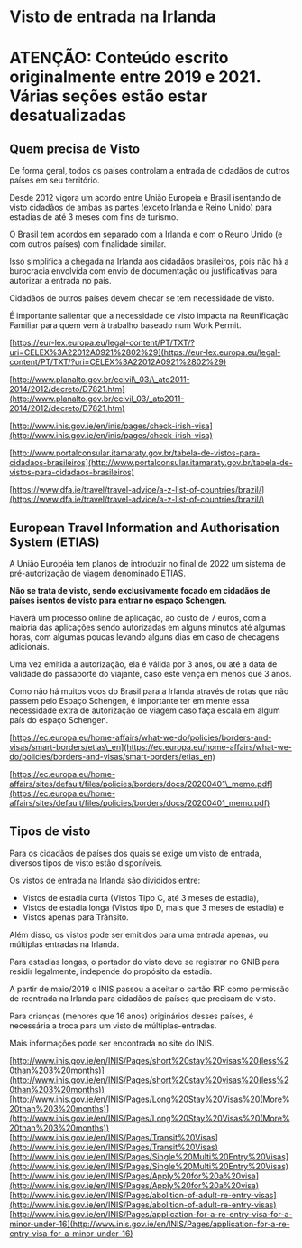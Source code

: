 # Visto de entrada na Irlanda

# **ATENÇÃO: Conteúdo escrito originalmente entre 2019 e 2021. Várias seções estão estar desatualizadas**

## Quem precisa de Visto

De forma geral, todos os países controlam a entrada de cidadãos de outros países em seu território.

Desde 2012 vigora um acordo entre União Europeia e Brasil isentando de visto cidadãos de ambas as partes (exceto Irlanda e Reino Unido) para estadias de até 3 meses com fins de turismo.

O Brasil tem acordos em separado com a Irlanda e com o Reuno Unido (e com outros países) com finalidade similar.

Isso simplifica a chegada na Irlanda aos cidadãos brasileiros, pois não há a burocracia envolvida com envio de documentação ou justificativas para autorizar a entrada no país.

Cidadãos de outros países devem checar se tem necessidade de visto.

É importante salientar que a necessidade de visto impacta na Reunificação Familiar para quem vem à trabalho baseado num Work Permit.

[https://eur-lex.europa.eu/legal-content/PT/TXT/?uri=CELEX%3A22012A0921%2802%29](https://eur-lex.europa.eu/legal-content/PT/TXT/?uri=CELEX%3A22012A0921%2802%29)

[http://www.planalto.gov.br/ccivil\_03/\_ato2011-2014/2012/decreto/D7821.htm](http://www.planalto.gov.br/ccivil_03/_ato2011-2014/2012/decreto/D7821.htm)

[http://www.inis.gov.ie/en/inis/pages/check-irish-visa](http://www.inis.gov.ie/en/inis/pages/check-irish-visa)

[http://www.portalconsular.itamaraty.gov.br/tabela-de-vistos-para-cidadaos-brasileiros](http://www.portalconsular.itamaraty.gov.br/tabela-de-vistos-para-cidadaos-brasileiros)

[https://www.dfa.ie/travel/travel-advice/a-z-list-of-countries/brazil/](https://www.dfa.ie/travel/travel-advice/a-z-list-of-countries/brazil/)

## European Travel Information and Authorisation System (ETIAS)

A União Européia tem planos de introduzir no final de 2022 um sistema de pré-autorização de viagem denominado ETIAS.

**Não se trata de visto, sendo exclusivamente focado em cidadãos de países isentos de visto para entrar no espaço Schengen.**

Haverá um processo online de aplicação, ao custo de 7 euros, com a maioria das aplicações sendo autorizadas em alguns minutos até algumas horas, com algumas poucas levando alguns dias em caso de checagens adicionais.

Uma vez emitida a autorização, ela é válida por 3 anos, ou até a data de validade do passaporte do viajante, caso este vença em menos que 3 anos.

Como não há muitos voos do Brasil para a Irlanda através de rotas que não passem pelo Espaço Schengen, é importante ter em mente essa necessidade extra de autorização de viagem caso faça escala em algum país do espaço Schengen.

[https://ec.europa.eu/home-affairs/what-we-do/policies/borders-and-visas/smart-borders/etias\_en](https://ec.europa.eu/home-affairs/what-we-do/policies/borders-and-visas/smart-borders/etias_en)

[https://ec.europa.eu/home-affairs/sites/default/files/policies/borders/docs/20200401\_memo.pdf](https://ec.europa.eu/home-affairs/sites/default/files/policies/borders/docs/20200401_memo.pdf)

## Tipos de visto

Para os cidadãos de países dos quais se exige um visto de entrada, diversos tipos de visto estão disponíveis.

Os vistos de entrada na Irlanda são divididos entre:

* Vistos de estadia curta (Vistos Tipo C, até 3 meses de estadia),
* Vistos de estadia longa (Vistos tipo D, mais que 3 meses de estadia) e
* Vistos apenas para Trânsito.

Além disso, os vistos pode ser emitidos para uma entrada apenas, ou múltiplas entradas na Irlanda.

Para estadias longas, o portador do visto deve se registrar no GNIB para residir legalmente, independe do propósito da estadia.

A partir de maio/2019 o INIS passou a aceitar o cartão IRP como permissão de reentrada na Irlanda para cidadãos de países que precisam de visto.

Para crianças (menores que 16 anos) originários desses países, é necessária a troca para um visto de múltiplas-entradas.

Mais informações pode ser encontrada no site do INIS.

[http://www.inis.gov.ie/en/INIS/Pages/short%20stay%20visas%20(less%20than%203%20months)](http://www.inis.gov.ie/en/INIS/Pages/short%20stay%20visas%20(less%20than%203%20months))  
[http://www.inis.gov.ie/en/INIS/Pages/Long%20Stay%20Visas%20(More%20than%203%20months)](http://www.inis.gov.ie/en/INIS/Pages/Long%20Stay%20Visas%20(More%20than%203%20months))  
[http://www.inis.gov.ie/en/INIS/Pages/Transit%20Visas](http://www.inis.gov.ie/en/INIS/Pages/Transit%20Visas)  
[http://www.inis.gov.ie/en/INIS/Pages/Single%20Multi%20Entry%20Visas](http://www.inis.gov.ie/en/INIS/Pages/Single%20Multi%20Entry%20Visas)  
[http://www.inis.gov.ie/en/INIS/Pages/Apply%20for%20a%20visa](http://www.inis.gov.ie/en/INIS/Pages/Apply%20for%20a%20visa)  
[http://www.inis.gov.ie/en/INIS/Pages/abolition-of-adult-re-entry-visas](http://www.inis.gov.ie/en/INIS/Pages/abolition-of-adult-re-entry-visas)  
[http://www.inis.gov.ie/en/INIS/Pages/application-for-a-re-entry-visa-for-a-minor-under-16](http://www.inis.gov.ie/en/INIS/Pages/application-for-a-re-entry-visa-for-a-minor-under-16)
